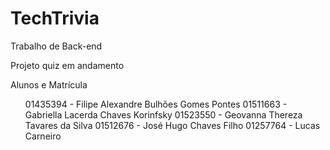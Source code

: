 # TechTrivia
Trabalho de Back-end

Projeto quiz em andamento

Alunos e Matrícula

<ul>
  01435394 - Filipe Alexandre Bulhões Gomes Pontes
  01511663 - Gabriella Lacerda Chaves Korinfsky
  01523550 - Geovanna Thereza Tavares da Silva
  01512676 - José Hugo Chaves Filho
  01257764 - Lucas Carneiro
</ul>

